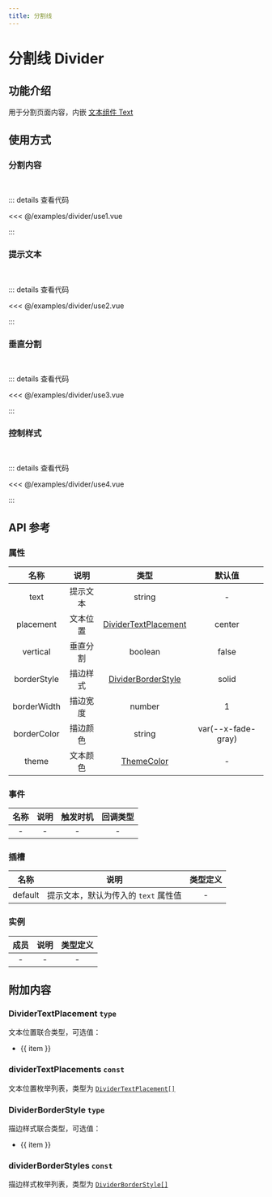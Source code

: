 ```yaml
---
title: 分割线
---
```


# 分割线 Divider

## 功能介绍

用于分割页面内容，内嵌 [文本组件 Text](/examples/text/index.md)

## 使用方式

### 分割内容

<br />
<DividerUse1 />

::: details 查看代码

<<< @/examples/divider/use1.vue

:::

### 提示文本

<br />
<DividerUse2 />

::: details 查看代码

<<< @/examples/divider/use2.vue

:::

### 垂直分割

<br />
<DividerUse3 />

::: details 查看代码

<<< @/examples/divider/use3.vue

:::

### 控制样式

<br />
<DividerUse4 />

::: details 查看代码

<<< @/examples/divider/use4.vue

:::

## API 参考

### 属性

|    名称     |   说明   |                         类型                          |       默认值       |
| :---------: | :------: | :---------------------------------------------------: | :----------------: |
|    text     | 提示文本 |                        string                         |         -          |
|  placement  | 文本位置 |  [DividerTextPlacement](#dividertextplacement-type)   |       center       |
|  vertical   | 垂直分割 |                        boolean                        |       false        |
| borderStyle | 描边样式 |    [DividerBorderStyle](#dividerborderstyle-type)     |       solid        |
| borderWidth | 描边宽度 |                        number                         |         1          |
| borderColor | 描边颜色 |                        string                         | var(--x-fade-gray) |
|    theme    | 文本颜色 | [ThemeColor](/examples/text/index.md#themecolor-type) |         -          |

### 事件

| 名称 | 说明 | 触发时机 | 回调类型 |
| :--: | :--: | :------: | :------: |
|  -   |  -   |    -     |    -     |

### 插槽

|  名称   |                 说明                 | 类型定义 |
| :-----: | :----------------------------------: | :------: |
| default | 提示文本，默认为传入的 `text` 属性值 |    -     |

### 实例

| 成员 | 说明 | 类型定义 |
| :--: | :--: | :------: |
|  -   |  -   |    -     |

## 附加内容

### DividerTextPlacement `type`

文本位置联合类型，可选值：

<ul>
    <li v-for="(item, index) in dividerTextPlacements" :key="index">{{ item }}</li>
</ul>

### dividerTextPlacements `const`

文本位置枚举列表，类型为 [`DividerTextPlacement[]`](#dividertextplacement-type)

### DividerBorderStyle `type`

描边样式联合类型，可选值：

<ul>
    <li v-for="(item, index) in dividerBorderStyles" :key="index">{{ item }}</li>
</ul>

### dividerBorderStyles `const`

描边样式枚举列表，类型为 [`DividerBorderStyle[]`](#dividerborderstyle-type)

<script setup>
import { dividerTextPlacements, dividerBorderStyles } from 'wink-ui';
import DividerUse1 from './use1.vue';
import DividerUse2 from './use2.vue';
import DividerUse3 from './use3.vue';
import DividerUse4 from './use4.vue';
</script>

